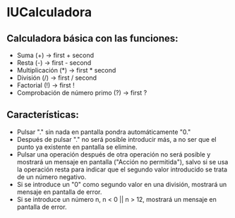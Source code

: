 # IUCalculadora

## Calculadora básica con las funciones:
- Suma (+) -> first + second
- Resta (-) -> first - second
- Multiplicación (*) -> first * second
- División (/) -> first / second
- Factorial (!) -> first !
- Comprobación de número primo (?) -> first ?

## Características:
- Pulsar "." sin nada en pantalla pondra automáticamente "0."
- Después de pulsar "." no será posible introducir más, a no ser que el punto ya existente en pantalla se elimine.
- Pulsar una operación después de otra operación no será posible y mostrará un mensaje en pantalla ("Acción no permitida"), salvo si se usa la operación resta
para indicar que el segundo valor introducido se trata de un número negativo.
- Si se introduce un "0" como segundo valor en una división, mostrará un mensaje en pantalla de error.
- Si se introduce un número n, n < 0 || n > 12, mostrará un mensaje en pantalla de error.
